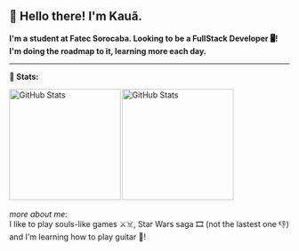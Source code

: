 ## 🐸 Hello there! I'm Kauã.
**I'm a student at Fatec Sorocaba. Looking to be a FullStack Developer 🖥️!** 
**I'm doing the roadmap to it, learning more each day.**

---


**🤖 Stats:**

<img 
  align="left"
  alt="GitHub Stats"
  height="200px"
  src="https://github-readme-stats.vercel.app/api?username=kauanzin222&show_icons=true&theme=merko"
/>

<img 
  align="left"
  alt="GitHub Stats"
  height="200px"
  src="https://github-readme-stats.vercel.app/api/top-langs/?username=kauanzin222&theme=merko&layout=compact"
/>
<br clear="left" />
<br>
*more about me:*  
I like to play souls-like games ⚔️☠️, Star Wars saga 🎞️ (not the lastest one 👎) and I'm learning how to play guitar 🎸!


